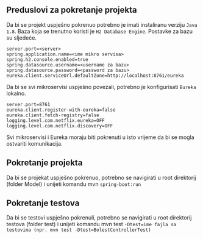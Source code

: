 ## Preduslovi za pokretanje projekta
Da bi se projekt uspješno pokrenuo potrebno je imati instaliranu verziju `Java 1.8`. Baza koja se trenutno koristi je `H2 Database Engine`. Postavke za bazu su sljedeće.
```
server.port=<server>
spring.application.name=<ime mikro servisa>
spring.h2.console.enabled=true
spring.datasource.username=<username za bazu>
spring.datasource.password=<password za bazu>
eureka.client.serviceUrl.defaultZone=http://localhost:8761/eureka

```
Da bi se svi mikroservisi uspješno povezali, potrebno je konfigurisati `Eureka` lokalno.
```
server.port=8761
eureka.client.register-with-eureka=false
eureka.client.fetch-registry=false
logging.level.com.netflix.eureka=OFF
logging.level.com.netflix.discovery=OFF
```

Svi mikroservisi i Eureka moraju biti pokrenuti u isto vrijeme da bi se mogla ostvariti komunikacija.

## Pokretanje projekta
Da bi se projekat uspješno pokrenuo, potrebno se navigirati u root direktorij (folder Model) i unijeti komandu mvn `spring-boot:run`

## Pokretanje testova
Da bi se testovi uspješno pokrenuli, potrebno se navigirati u root direktorij testova (folder test) i unijeti komandu mvn test `-Dtest=ime fajla sa testovima (npr. mvn test -Dtest=BolestControllerTest)`

